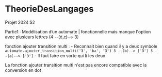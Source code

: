 # TheorieDesLangages
Projet 2024 S2

 Partie1 : Modélisation d’un automate | fonctionnelle mais manque l'option avec plusieurs lettres (4 --(d,c)--> 3)

fonction ajouter transition multi :
    - Reconnait bien quand il y a deux symbole 
    ```
    automate.ajouter_transition_multi('3', 'ba', '3')
    3 --(b)--> ['3']
    3 --(a)--> ['3']
    ```
    - Il faut faire en sorte qui li les deux

 La fonction ajouter transition multi n'est pas encore compatible avec la conversion en dot
